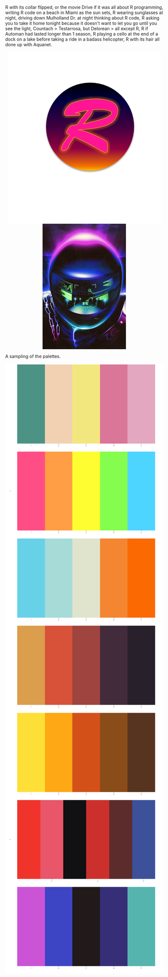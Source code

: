 
R with its collar flipped, or the movie Drive if it was all about R programming, 
  writing R code on a beach in Miami as the sun sets, R wearing sunglasses at night, 
  driving down Mulholland Dr. at night thinking about R code, 
  R asking you to take it home tonight because it doesn't want to let you go until you see the light, 
  Countach > Testarrosa, but Delorean > all except R, R if Automan had lasted longer than 1 season, 
  R playing a cello at the end of a dock on a lake before taking a ride in a badass helicopter, 
  R with its hair all done up with Aquanet.


<img src="img/198R_1.png" style="display:block; margin: 0 auto;">
<img src="img/Destination_R.png" style="display:block; margin: 0 auto;" height=400px>


A sampling of the palettes.

<img src="img/sonny.png" style="display:block; margin: 0 auto;">
<img src="img/malibu.png" style="display:block; margin: 0 auto;">
<img src="img/miami1.png" style="display:block; margin: 0 auto;">
<img src="img/sunset2.png" style="display:block; margin: 0 auto;">
<img src="img/seventies_aint_done_yet.png" style="display:block; margin: 0 auto;">
<img src="img/cobra.png" style="display:block; margin: 0 auto;">
<img src="img/electronic_night.png" style="display:block; margin: 0 auto;">


